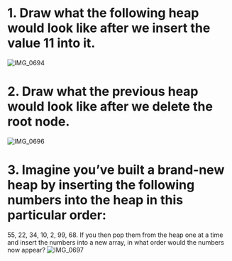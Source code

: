 # 1. Draw what the following heap would look like after we insert the value 11 into it.
![IMG_0694](https://github.com/user-attachments/assets/5cb4d5b7-93e5-4e0a-be56-f725ae1fe5c6)

# 2. Draw what the previous heap would look like after we delete the root node.
![IMG_0696](https://github.com/user-attachments/assets/f6579153-1e15-403e-bdbf-42e8318b6556)

# 3. Imagine you’ve built a brand-new heap by inserting the following numbers into the heap in this particular order: 
55, 22, 34, 10, 2, 99, 68. If you then pop them from the heap one at a time and insert the numbers into a new array, in what order would the numbers now appear?
![IMG_0697](https://github.com/user-attachments/assets/b4b82fa2-2bb5-4d4e-ad16-0fa38986fd6b)
